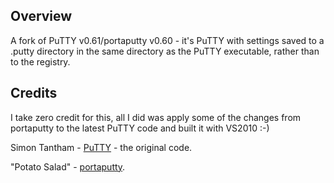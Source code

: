 ## Overview ##

A fork of PuTTY v0.61/portaputty v0.60 - it's PuTTY with settings saved to a .putty directory in the same directory as the PuTTY executable, rather than to the registry.

## Credits ##

I take zero credit for this, all I did was apply some of the changes from portaputty to the latest PuTTY code and built it with VS2010 :-)

Simon Tantham - [PuTTY](http://www.chiark.greenend.org.uk/~sgtatham/putty/ "PuTTY") - the original code.

"Potato Salad" - [portaputty](http://code.google.com/p/portaputty/ "portaputty").

